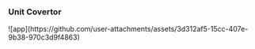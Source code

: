 <h3>Unit Covertor</h3>
![app](https://github.com/user-attachments/assets/3d312af5-15cc-407e-9b38-970c3d9f4863)
